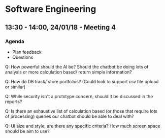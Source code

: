 # Software Engineering
## 13:30 - 14:00, 24/01/18 - Meeting 4
### Agenda
- Plan feedback
- Questions

Q: How powerful should the AI be? Should the chatbot be doing lots of analysis or more calculation based/ return simple information?

Q: How do DB track/ store portfolios? (Could look to support csv file upload or similar)

Q: While security isn't a prototype concern, should it be discussed in the reports?

Q: Is there an exhaustive list of calculation based (or those that require lots of processing) queries our chatbot should be able to deal with?

Q: UI size and style, are there any specific criteria? How much screen space should be aim to use? 
